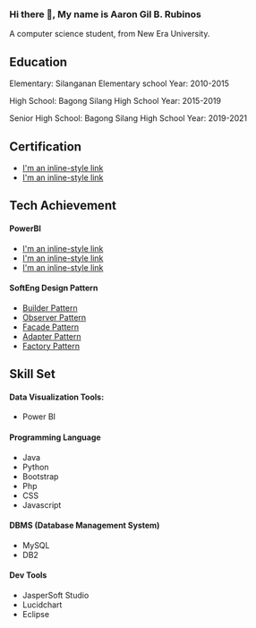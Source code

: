 ### Hi there 👋, My name is Aaron Gil B. Rubinos
A computer science student, from New Era University.

## Education

Elementary:
Silanganan Elementary school
Year: 2010-2015

High School:
Bagong Silang High School
Year: 2015-2019

Senior High School:
Bagong Silang High School
Year: 2019-2021

## Certification
 * [I'm an inline-style link](https://www.google.com)
 * [I'm an inline-style link](https://www.google.com)

## Tech Achievement
#### PowerBI
 * [I'm an inline-style link](https://www.google.com)
 * [I'm an inline-style link](https://www.google.com)
 * [I'm an inline-style link](https://www.google.com)

#### SoftEng Design Pattern
 * [Builder Pattern](https://github.com/AaronRubinos/Builder-Pattern.git)
 * [Observer Pattern](https://github.com/AaronRubinos/ObserverPattern.git)
 * [Facade Pattern](https://github.com/AaronRubinos/Facade-Pattern.git)
 * [Adapter Pattern](https://github.com/AaronRubinos/Adapter-Pattern.git)
 * [Factory Pattern](https://github.com/AaronRubinos/factoryPattern.git)

## Skill Set
#### Data Visualization Tools:
  * Power BI

#### Programming Language
  * Java
  * Python
  * Bootstrap
  * Php
  * CSS
  * Javascript

#### DBMS (Database Management System)
  * MySQL
  * DB2

#### Dev Tools 
  * JasperSoft Studio
  * Lucidchart
  * Eclipse
<!--
**AaronRubinos/AaronRubinos** is a ✨ _special_ ✨ repository because its `README.md` (this file) appears on your GitHub profile.

Here are some ideas to get you started:

- 🔭 I’m currently working on ...
- 🌱 I’m currently learning ...
- 👯 I’m looking to collaborate on ...
- 🤔 I’m looking for help with ...
- 💬 Ask me about ...
- 📫 How to reach me: ...
- 😄 Pronouns: ...
- ⚡ Fun fact: ...
-->
